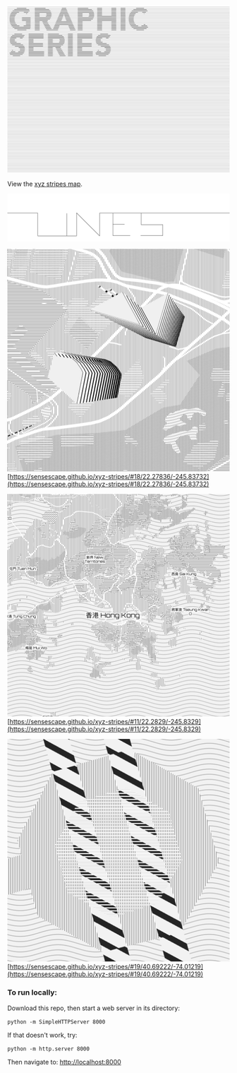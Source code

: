![GRAPHIC SERIES](https://raw.githubusercontent.com/sensescape/xyz-stripes/master/images/graphic_series_lines4.jpg)





View the [xyz stripes map](https://sensescape.github.io/xyz-stripes/#12/37.7784/-122.4331).

![LINES](https://raw.githubusercontent.com/sensescape/xyz-stripes/master/images/lines-title2.png)

![STRIPES](https://raw.githubusercontent.com/sensescape/xyz-stripes/master/images/xyz-stripes-map7.png)
[https://sensescape.github.io/xyz-stripes/#18/22.27836/-245.83732](https://sensescape.github.io/xyz-stripes/#18/22.27836/-245.83732)

![STRIPES](https://raw.githubusercontent.com/sensescape/xyz-stripes/master/images/xyz-stripes-map6.png)
[https://sensescape.github.io/xyz-stripes/#11/22.2829/-245.8329](https://sensescape.github.io/xyz-stripes/#11/22.2829/-245.8329)

![STRIPES](https://raw.githubusercontent.com/sensescape/xyz-stripes/master/images/xyz-stripes-map2.png)
[https://sensescape.github.io/xyz-stripes/#19/40.69222/-74.01219](https://sensescape.github.io/xyz-stripes/#19/40.69222/-74.01219)

### To run locally:

Download this repo, then start a web server in its directory:

    python -m SimpleHTTPServer 8000
    
If that doesn't work, try:

    python -m http.server 8000
    
Then navigate to: [http://localhost:8000](http://localhost:8000)
